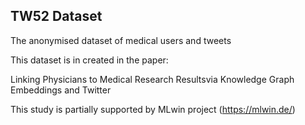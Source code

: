 ## TW52 Dataset 

The anonymised dataset of medical users and tweets

This dataset is in created in the paper:


Linking Physicians to Medical Research Resultsvia Knowledge Graph Embeddings and Twitter



This study is partially supported by MLwin project (https://mlwin.de/)
